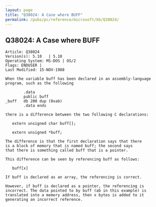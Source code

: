 ```yaml
---
layout: page
title: "Q38024: A Case where BUFF"
permalink: /pubs/pc/reference/microsoft/kb/Q38024/
---
```


## Q38024: A Case where BUFF

	Article: Q38024
	Version(s): 5.10   | 5.10
	Operating System: MS-DOS | OS/2
	Flags: ENDUSER |
	Last Modified: 15-NOV-1988
	
	When the variable buff has been declared in an assembly-language
	program, such as the following
	
	        .data
	        public buff
	_buff   db 200 dup (0xab)
	        .data ends
	
	there is a difference between the two following C declarations:
	
	   extern unsigned char buff[];
	
	   extern unsigned *buff;
	
	The difference is that the first declaration says that there
	is a block of memory that is named buff; the second says
	that there is something called buff that is a pointer.
	
	This difference can be seen by referencing buff as follows:
	
	   buff[x]
	
	If buff is declared as an array, the referencing is correct.
	
	However, if buff is declared as a pointer, the referencing is
	incorrect. The data pointed to by buff (ab in this example) is
	translated into a memory address, then x bytes is added to it
	generating an incorrect reference.
